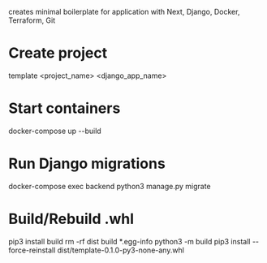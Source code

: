 creates minimal boilerplate for application with Next, Django, Docker, Terraform, Git

# Create project
template <project_name> <django_app_name>

# Start containers
docker-compose up --build

# Run Django migrations
docker-compose exec backend python3 manage.py migrate


# Build/Rebuild .whl
pip3 install build
rm -rf dist build *.egg-info
python3 -m build
pip3 install --force-reinstall dist/template-0.1.0-py3-none-any.whl